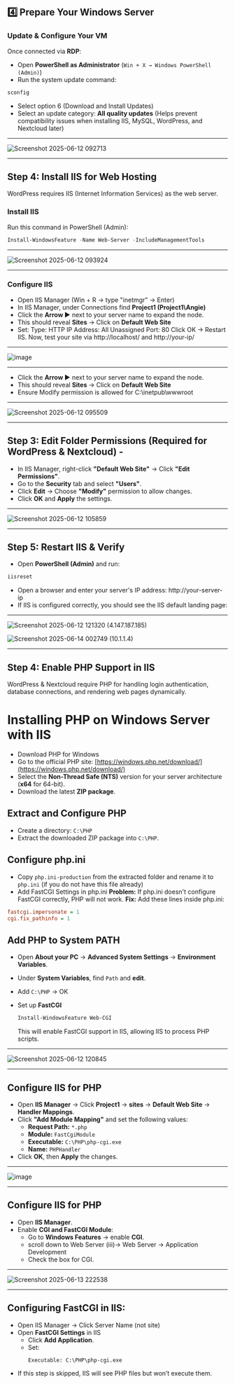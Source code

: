  ## 4️⃣ Prepare Your Windows Server  
### **Update & Configure Your VM** 
Once connected via **RDP**:
- Open **PowerShell as Administrator** (`Win + X → Windows PowerShell (Admin)`)  
- Run the system update command:
```powershell
sconfig
```
- Select option 6 (Download and Install Updates)
- Select an update category: **All quality updates** (Helps prevent compatibility issues when installing IIS, MySQL, WordPress, and Nextcloud later)
___

![Screenshot 2025-06-12 092713](https://github.com/user-attachments/assets/8a31a0b3-48a4-4ecb-a011-a852651a235a)
___

##  **Step 4: Install IIS for Web Hosting**

WordPress requires IIS (Internet Information Services) as the web server.

 ### **Install IIS**
Run this command in PowerShell (Admin):
```powershell
Install-WindowsFeature -Name Web-Server -IncludeManagementTools
```
___
![Screenshot 2025-06-12 093924](https://github.com/user-attachments/assets/5c4d3115-8292-4863-aa89-6be25c908244)
___
### **Configure IIS**
- Open IIS Manager (Win + R → type "inetmgr" → Enter)
- In IIS Manager, under Connections find **Project1 (Project1\\Angie)**
- Click the **Arrow ▶** next to your server name to expand the node.
- This should reveal **Sites** → Click on **Default Web Site**
-  Set:
Type: HTTP
IP Address: All Unassigned
Port: 80
Click OK → Restart IIS.
Now, test your site via http://localhost/ and http://your-ip/
____

![image](https://github.com/user-attachments/assets/876a30df-8eb0-4a2c-afa6-9a26fe3095f2)
____

- Click the **Arrow ▶** next to your server name to expand the node.
- This should reveal **Sites** → Click on **Default Web Site**
- Ensure Modify permission is allowed for C:\inetpub\wwwroot
___

![Screenshot 2025-06-12 095509](https://github.com/user-attachments/assets/8823a7df-2e72-4d0e-a7dd-c5ce20609837)

___

##  Step 3: Edit Folder Permissions (Required for WordPress & Nextcloud)  -
- In IIS Manager, right-click **"Default Web Site"** → Click **"Edit Permissions"**.  
- Go to the **Security** tab and select **"Users"**.  
- Click **Edit** → Choose **"Modify"** permission to allow changes.  
- Click **OK** and **Apply** the settings.  
___
  
![Screenshot 2025-06-12 105859](https://github.com/user-attachments/assets/40aa52bf-7d73-4737-a442-2ec80f8e750f)

___

##  Step 5: Restart IIS & Verify  
- Open **PowerShell (Admin)** and run:  
```powershell
iisreset
```
- Open a browser and enter your server's IP address:
http://your-server-ip 
- If IIS is configured correctly, you should see the IIS default landing page:
___
  ![Screenshot 2025-06-12 121320](https://github.com/user-attachments/assets/77a4d7e7-e54d-4d40-b263-cb2b17b7f4fd)
  (4.147.187.185)

  ![Screenshot 2025-06-14 002749](https://github.com/user-attachments/assets/5332b45e-d5bd-4adf-9cac-5e30d2a14634)
  (10.1.1.4)
 ____

##  Step 4: Enable PHP Support in IIS  
WordPress & Nextcloud require PHP for handling login authentication, database connections, and rendering web pages dynamically.

# Installing PHP on Windows Server with IIS

- Download PHP for Windows
- Go to the official PHP site: [https://windows.php.net/download/](https://windows.php.net/download/)
- Select the **Non-Thread Safe (NTS)** version for your server architecture (**x64** for 64-bit).
- Download the latest **ZIP package**.

##  Extract and Configure PHP
- Create a directory: `C:\PHP`
- Extract the downloaded ZIP package into `C:\PHP`.

##  Configure php.ini
- Copy `php.ini-production` from the extracted folder and rename it to `php.ini` (if you do not have this file already)
- Add FastCGI Settings in php.ini
**Problem:** If php.ini doesn't configure FastCGI correctly, PHP will not work.
**Fix:** Add these lines inside php.ini:
```ini
fastcgi.impersonate = 1
cgi.fix_pathinfo = 1
```
##  Add PHP to System PATH
- Open **About your PC** → **Advanced System Settings** → **Environment Variables**.
- Under **System Variables**, find `Path` and **edit**.
- Add `C:\PHP` → OK

- Set up **FastCGI**
  ```Powershell
  Install-WindowsFeature Web-CGI
  ```
   This will enable FastCGI support in IIS, allowing IIS to process PHP scripts.
___
 ![Screenshot 2025-06-12 120845](https://github.com/user-attachments/assets/b96d508b-53ea-4975-97ef-5668a8e22de0)
 ____
 
##  Configure IIS for PHP

- Open **IIS Manager** → Click **Project1**  → **sites**  → **Default Web Site**  → **Handler Mappings**.  
- Click **"Add Module Mapping"** and set the following values:  
   - **Request Path:** `*.php`  
   - **Module:** `FastCgiModule`
   - **Executable:** `C:\PHP\php-cgi.exe`  
   - **Name:** `PHPHandler`  
- Click **OK**, then **Apply** the changes.
____
![image](https://github.com/user-attachments/assets/c15c19f9-d5f9-4ad8-8fad-548a37de8d58)
____

##  Configure IIS for PHP

- Open **IIS Manager**.
- Enable **CGI and FastCGI Module**:
   - Go to **Windows Features** → enable **CGI**.
   - scroll down to Web Server (iii)→ Web Server → Application Development
   - Check the box for CGI.
 _____
 ![Screenshot 2025-06-13 222538](https://github.com/user-attachments/assets/ab7b5887-34d8-4d44-8ba2-1872f20bcc9f)
______

##  **Configuring FastCGI in IIS:**
- Open IIS Manager → Click Server Name (not site)
- Open **FastCGI Settings** in IIS
   - Click **Add Application**.
   - Set:
     ```
     Executable: C:\PHP\php-cgi.exe
     ```
-  If this step is skipped, IIS will see PHP files but won’t execute them.





